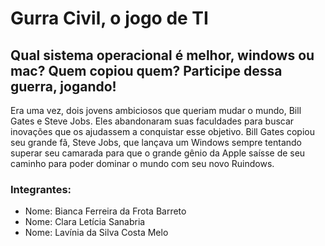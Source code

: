 # Gurra Civil, o jogo de TI
## Qual sistema operacional é melhor, windows ou mac? Quem copiou quem? Participe dessa guerra, jogando!

Era uma vez, dois jovens ambiciosos que queriam mudar o mundo, Bill Gates e Steve Jobs. Eles abandonaram suas faculdades para buscar inovações que os ajudassem a conquistar esse objetivo. 
Bill Gates copiou seu grande fã, Steve Jobs, que lançava um Windows sempre tentando superar seu camarada para que o grande gênio da Apple saísse de seu caminho para poder dominar o mundo com seu novo Ruindows.


### Integrantes:
- Nome: Bianca Ferreira da Frota Barreto
- Nome: Clara Letícia Sanabria
- Nome: Lavínia da Silva Costa Melo


